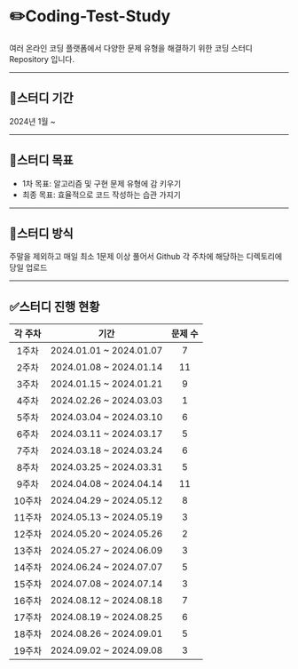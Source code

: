 # :pencil2:Coding-Test-Study
여러 온라인 코딩 플랫폼에서 다양한 문제 유형을 해결하기 위한 코딩 스터디 Repository 입니다.

---
## :calendar:스터디 기간
2024년 1월 ~ 

---
## :seedling:스터디 목표
- 1차 목표: 알고리즘 및 구현 문제 유형에 감 키우기
- 최종 목표: 효율적으로 코드 작성하는 습관 가지기

---
## :pencil:스터디 방식
주말을 제외하고 매일 최소 1문제 이상 풀어서 Github 각 주차에 해당하는 디렉토리에 당일 업로드

---
## :white_check_mark:스터디 진행 현황

|각 주차|기간|문제 수|
|:-----:|:--------:|:-----:|
| 1주차 |2024.01.01 ~ 2024.01.07|   7   |
| 2주차 |2024.01.08 ~ 2024.01.14|   11  |
| 3주차 |2024.01.15 ~ 2024.01.21|   9   |
| 4주차 |2024.02.26 ~ 2024.03.03|   1   |
| 5주차 |2024.03.04 ~ 2024.03.10|   6   |
| 6주차 |2024.03.11 ~ 2024.03.17|   5   |
| 7주차 |2024.03.18 ~ 2024.03.24|   6   |
| 8주차 |2024.03.25 ~ 2024.03.31|   5   |
| 9주차 |2024.04.08 ~ 2024.04.14|   11  |
| 10주차|2024.04.29 ~ 2024.05.12|   8   |
| 11주차|2024.05.13 ~ 2024.05.19|   3   |
| 12주차|2024.05.20 ~ 2024.05.26|   2   |
| 13주차|2024.05.27 ~ 2024.06.09|   3   |
| 14주차|2024.06.24 ~ 2024.07.07|   5   |
| 15주차|2024.07.08 ~ 2024.07.14|   3   |
| 16주차|2024.08.12 ~ 2024.08.18|   7   |
| 17주차|2024.08.19 ~ 2024.08.25|   6   |
| 18주차|2024.08.26 ~ 2024.09.01|   5   |
| 19주차|2024.09.02 ~ 2024.09.08|   3   |